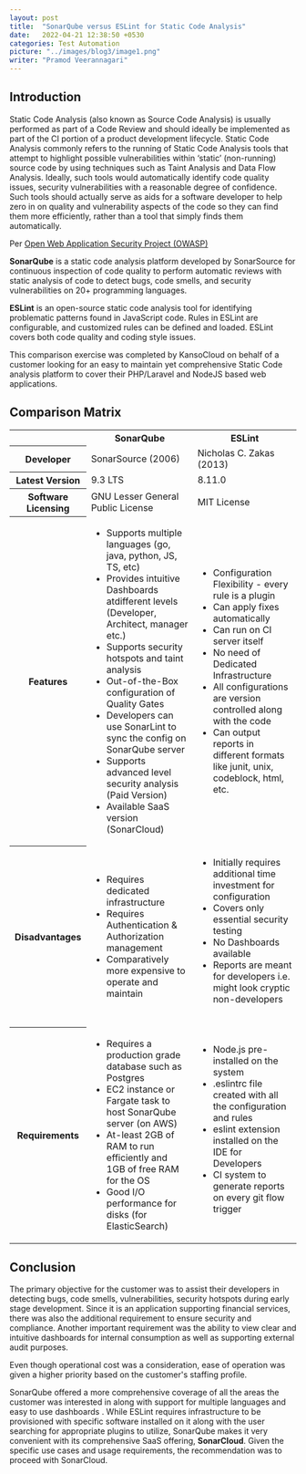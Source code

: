 ```yaml
---
layout: post
title:  "SonarQube versus ESLint for Static Code Analysis"
date:   2022-04-21 12:38:50 +0530
categories: Test Automation
picture: "../images/blog3/image1.png"
writer: "Pramod Veerannagari"
---
```


## **Introduction**
Static Code Analysis (also known as Source Code Analysis) is usually performed as part of a Code Review and should ideally be implemented as part of the CI portion of a product development lifecycle. Static Code Analysis commonly refers to the running of Static Code Analysis tools that attempt to highlight possible vulnerabilities within ‘static’ (non-running) source code by using techniques such as Taint Analysis and Data Flow Analysis. Ideally, such tools would automatically identify code quality issues, security vulnerabilities with a reasonable degree of confidence. Such tools should actually serve as aids for a software developer to help zero in on quality and vulnerability aspects of the code so they can find them more efficiently, rather than a tool that simply finds them automatically.

Per <a href="https://owasp.org/" target="_blank">Open Web Application Security Project (OWASP)</a>

**SonarQube** is a static code analysis platform developed by SonarSource for continuous inspection of code quality to perform automatic reviews with static analysis of code to detect bugs, code smells, and security vulnerabilities on 20+ programming languages.

**ESLint** is an open-source static code analysis tool for identifying problematic patterns found in JavaScript code. Rules in ESLint are configurable, and customized rules can be defined and loaded. ESLint covers both code quality and coding style issues.

This comparison exercise was completed by KansoCloud on behalf of a customer looking for an easy to maintain yet comprehensive Static Code analysis platform to cover their PHP/Laravel and NodeJS based web applications.

## **Comparison Matrix**

<table><th></th><th>SonarQube</th><th>ESLint</th>
<tr><th>Developer</th><td>SonarSource (2006)</td><td>​Nicholas C. Zakas (2013)</td></tr>
<tr><th>Latest Version</th><td>9.3 LTS</td><td>​8.11.0</td></tr>
<tr><th>Software Licensing</th><td>​GNU Lesser General Public License</td><td>MIT License​</td></tr>
<tr><th>Features</th><td><ul><li>Supports multiple languages (go, java, python, JS, TS, etc)</li><li>Provides intuitive Dashboards atdifferent levels (Developer, Architect, manager etc.)</li><li>Supports security hotspots and taint analysis</li><li>Out-of-the-Box configuration of Quality Gates</li><li>Developers can use SonarLint to sync the config on SonarQube server</li><li>Supports advanced level security analysis (Paid Version)</li><li>Available SaaS version (SonarCloud)</li></ul></td><td><ul><li>​Configuration Flexibility - every rule is a plugin</li><li>Can apply fixes automatically
</li><li>Can run on CI server itself</li><li>No need of Dedicated Infrastructure
</li><li>All configurations are version controlled along with the code
</li><li>Can output reports in different formats like junit, unix, codeblock, html, etc.
</li></ul></td></tr>
<tr><th>Disadvantages</th><td><ul><li>​Requires dedicated infrastructure</li><li>Requires Authentication & Authorization management
</li><li>Comparatively more expensive to operate and maintain</li></ul></td><td><ul><li>Initially requires additional time investment for configuration</li><li>Covers only essential security testing
</li><li>No Dashboards available</li><li>Reports are meant for developers i.e. might look cryptic non-developers</li></ul>​</td></tr>
<tr><th>Requirements</th><td><ul><li>Requires a production grade database such as Postgres</li><li>EC2 instance or Fargate task to host SonarQube server (on AWS)</li><li>At-least 2GB of RAM to run efficiently and 1GB of free RAM for the OS
</li><li>Good I/O performance for disks (for ElasticSearch)</li></ul></td><td><ul><li>Node.js pre-installed on the system</li><li>.eslintrc file created with  all the configuration and rules
</li><li>eslint extension installed on the IDE for Developers
</li><li>CI system to generate reports on every git flow trigger</li></ul>​</td></tr>
</table>

## **Conclusion**
The primary objective for the customer was to assist their developers in detecting bugs, code smells, vulnerabilities, security hotspots during early stage development. Since it is an application supporting financial services, there was also the additional requirement to ensure security and compliance. Another important requirement was the ability to	 view clear and intuitive dashboards for internal consumption as well as supporting external audit purposes.

Even though operational cost was a consideration, ease of operation was given a higher priority based on the customer's staffing profile.

SonarQube offered a more comprehensive coverage of all the areas the customer was interested in along with support for multiple languages and easy to use dashboards . While ESLint requires infrastructure to be provisioned with specific software installed on it along with the user searching for appropriate plugins to utilize, SonarQube makes it very convenient with its comprehensive SaaS offering, **SonarCloud**. Given the specific use cases and usage requirements, the recommendation was to proceed with SonarCloud.
